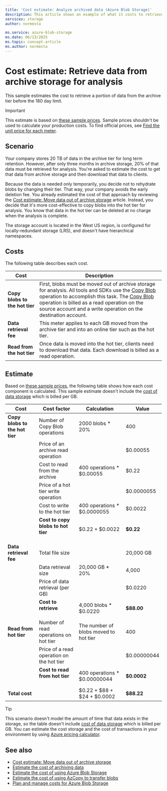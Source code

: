 ```yaml
---
title: 'Cost estimate: Analyze archived data (Azure Blob Storage)' 
description: This article shows an example of what it costs to retrieve and analyze archived data in Azure Blob Storage.
services: storage
author: normesta

ms.service: azure-blob-storage
ms.date: 06/13/2025
ms.topic: concept-article
ms.author: normesta
---
```


# Cost estimate: Retrieve data from archive storage for analysis 

This sample estimates the cost to retrieve a portion of data from the archive tier before the 180 day limit.

> [!IMPORTANT]
> This estimate is based on [these sample prices](blob-storage-estimate-costs.md#sample-prices). Sample prices shouldn't be used to calculate your production costs. To find official prices, see [Find the unit price for each meter](../common/storage-plan-manage-costs.md#find-the-unit-price-for-each-meter).

## Scenario

Your company stores 20 TB of data in the archive tier for long term retention. However, after only three months in archive storage, 20% of that data must be retrieved for analysis.  You're asked to estimate the cost to get that data from archive storage and then download that data to clients. 

Because the data is needed only temporarily, you decide not to rehydrate blobs by changing their tier. That way, your company avoids the early deletion fee. You already estimated the cost of that approach by reviewing the [Cost estimate: Move data out of archive storage](cost-estimate-archive-retrieval-set-tier.md) article. Instead, you decide that it's more cost-effective to copy blobs into the hot tier for analysis. You know that data in the hot tier can be deleted at no charge when the analysis is complete. 

The storage account is located in the West US region, is configured for locally-redundant storage (LRS), and doesn't have hierarchical namespaces.

## Costs

The following table describes each cost.

| Cost | Description |
|----|----|
| **Copy blobs to the hot tier** | First, blobs must be moved out of archive storage for analysis. All tools and SDKs use the [Copy Blob](/rest/api/storageservices/copy-blob) operation to accomplish this task. The [Copy Blob](/rest/api/storageservices/copy-blob) operation is billed as a read operation on the source account and a write operation on the destination account. |
| **Data retrieval fee** | This meter applies to each GB moved from the archive tier and into an online tier such as the hot tier. |
| **Read from the hot tier** | Once data is moved into the hot tier, clients need to download that data. Each download is billed as a read operation. |

## Estimate

Based on [these sample prices](blob-storage-estimate-costs.md#sample-prices), the following table shows how each cost component is calculated. This sample estimate doesn't include the [cost of data storage](blob-storage-estimate-costs.md#the-cost-to-store-data) which is billed per GB.

| Cost                           | Cost factor                                | Calculation                           | Value       |
|--------------------------------|--------------------------------------------|---------------------------------------|-------------|
| **Copy blobs to the hot tier** | Number of Copy Blob operations             | 2000 blobs * 20%                      | 400         |
|                                | Price of an archive read operation         |                                       | $0.00055    |
|                                | Cost to read from the archive              | 400 operations * $0.00055             | $0.22       |
|                                | Price of a hot tier write operation        |                                       | $0.0000055  |
|                                | Cost to write to the hot tier              | 400 operations * $0.0000055           | $0.0022     |
|                                | **Cost to copy blobs to hot tier**<br><br> | $0.22 + $0.0022                       | **$0.22**   |
| **Data retrieval fee**         | Total file size                            |                                       | 20,000 GB   |
|                                | Data retrieval size                        | 20,000 GB * 20%                       | 4,000       |
|                                | Price of data retrieval (per GB)           |                                       | $0.0220     |
|                                | **Cost to retrieve**<br></br>              | 4,000 blobs * $0.0220                 | **$88.00**  |
| **Read from hot tier**         | Number of read operations on hot tier      | The number of blobs moved to hot tier | 400         |
|                                | Price of a read operation on the hot tier  |                                       | $0.00000044 |
|                                | **Cost to read from hot tier**<br></br>    | 400 operations * $0.00000044          | **$0.0002** |
| **Total cost**                 |                                            | $0.22 + $88 + $24 + $0.0002           | **$88.22**  |

> [!TIP]
> This scenario doesn't model the amount of time that data exists in the storage, so the table doesn't include [cost of data storage](blob-storage-estimate-costs.md#the-cost-to-store-data) which is billed per GB. You can estimate the cost storage and the cost of transactions in your environment by using [Azure pricing calculator](https://azure.microsoft.com/pricing/calculator/).

## See also

- [Cost estimate: Move data out of archive storage](cost-estimate-archive-retrieval-set-tier.md)
- [Estimate the cost of archiving data](archive-cost-estimation.md)
- [Estimate the cost of using Azure Blob Storage](blob-storage-estimate-costs.md)
- [Estimate the cost of using AzCopy to transfer blobs](azcopy-cost-estimation.md)
- [Plan and manage costs for Azure Blob Storage](../common/storage-plan-manage-costs.md)
